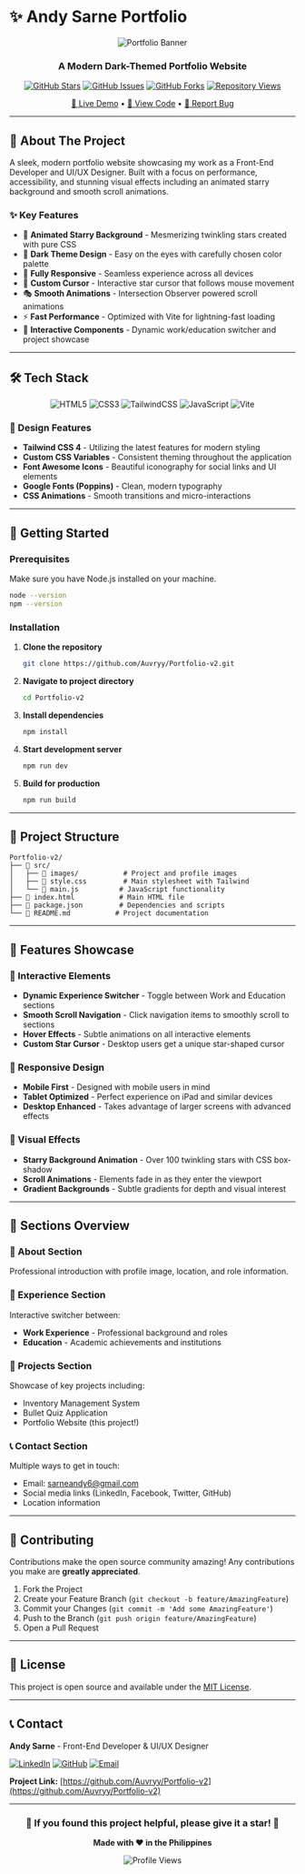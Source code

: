 # ✨ Andy Sarne Portfolio

<div align="center">

![Portfolio Banner](https://via.placeholder.com/800x200/0c0c0f/ffffff?text=Andy+Sarne+Portfolio)

### A Modern Dark-Themed Portfolio Website

[![GitHub Stars](https://img.shields.io/github/stars/Auvryy/Portfolio-v2?style=for-the-badge&logo=github&color=yellow)](https://github.com/Auvryy/Portfolio-v2/stargazers)
[![GitHub Issues](https://img.shields.io/github/issues/Auvryy/Portfolio-v2?style=for-the-badge&logo=github&color=red)](https://github.com/Auvryy/Portfolio-v2/issues)
[![GitHub Forks](https://img.shields.io/github/forks/Auvryy/Portfolio-v2?style=for-the-badge&logo=github&color=blue)](https://github.com/Auvryy/Portfolio-v2/network)
[![Repository Views](https://komarev.com/ghpvc/?username=Auvryy&style=for-the-badge&color=brightgreen)](https://github.com/Auvryy/Portfolio-v2)

[🌟 Live Demo](https://your-portfolio-url.com) • [📁 View Code](https://github.com/Auvryy/Portfolio-v2) • [🐛 Report Bug](https://github.com/Auvryy/Portfolio-v2/issues)

</div>

---

## 🎯 About The Project

A sleek, modern portfolio website showcasing my work as a Front-End Developer and UI/UX Designer. Built with a focus on performance, accessibility, and stunning visual effects including an animated starry background and smooth scroll animations.

### ✨ Key Features

- 🌌 **Animated Starry Background** - Mesmerizing twinkling stars created with pure CSS
- 🎨 **Dark Theme Design** - Easy on the eyes with carefully chosen color palette
- 📱 **Fully Responsive** - Seamless experience across all devices
- 🌟 **Custom Cursor** - Interactive star cursor that follows mouse movement
- 🎭 **Smooth Animations** - Intersection Observer powered scroll animations
- ⚡ **Fast Performance** - Optimized with Vite for lightning-fast loading
- 🎪 **Interactive Components** - Dynamic work/education switcher and project showcase

---

## 🛠️ Tech Stack

<div align="center">

![HTML5](https://img.shields.io/badge/HTML5-E34F26?style=for-the-badge&logo=html5&logoColor=white)
![CSS3](https://img.shields.io/badge/CSS3-1572B6?style=for-the-badge&logo=css3&logoColor=white)
![TailwindCSS](https://img.shields.io/badge/Tailwind_CSS-38B2AC?style=for-the-badge&logo=tailwind-css&logoColor=white)
![JavaScript](https://img.shields.io/badge/JavaScript-F7DF1E?style=for-the-badge&logo=javascript&logoColor=black)
![Vite](https://img.shields.io/badge/Vite-646CFF?style=for-the-badge&logo=vite&logoColor=white)

</div>

### 🎨 Design Features

- **Tailwind CSS 4** - Utilizing the latest features for modern styling
- **Custom CSS Variables** - Consistent theming throughout the application
- **Font Awesome Icons** - Beautiful iconography for social links and UI elements
- **Google Fonts (Poppins)** - Clean, modern typography
- **CSS Animations** - Smooth transitions and micro-interactions

---

## 🚀 Getting Started

### Prerequisites

Make sure you have Node.js installed on your machine.

```bash
node --version
npm --version
```

### Installation

1. **Clone the repository**
   ```bash
   git clone https://github.com/Auvryy/Portfolio-v2.git
   ```

2. **Navigate to project directory**
   ```bash
   cd Portfolio-v2
   ```

3. **Install dependencies**
   ```bash
   npm install
   ```

4. **Start development server**
   ```bash
   npm run dev
   ```

5. **Build for production**
   ```bash
   npm run build
   ```

---

## 📂 Project Structure

```
Portfolio-v2/
├── 📁 src/
│   ├── 📁 images/           # Project and profile images
│   ├── 📄 style.css         # Main stylesheet with Tailwind
│   └── 📄 main.js          # JavaScript functionality
├── 📄 index.html           # Main HTML file
├── 📄 package.json         # Dependencies and scripts
└── 📄 README.md           # Project documentation
```

---

## 🎪 Features Showcase

### 🌟 Interactive Elements

- **Dynamic Experience Switcher** - Toggle between Work and Education sections
- **Smooth Scroll Navigation** - Click navigation items to smoothly scroll to sections
- **Hover Effects** - Subtle animations on all interactive elements
- **Custom Star Cursor** - Desktop users get a unique star-shaped cursor

### 📱 Responsive Design

- **Mobile First** - Designed with mobile users in mind
- **Tablet Optimized** - Perfect experience on iPad and similar devices
- **Desktop Enhanced** - Takes advantage of larger screens with advanced effects

### 🎨 Visual Effects

- **Starry Background Animation** - Over 100 twinkling stars with CSS box-shadow
- **Scroll Animations** - Elements fade in as they enter the viewport
- **Gradient Backgrounds** - Subtle gradients for depth and visual interest

---

## 🎯 Sections Overview

### 👤 About Section
Professional introduction with profile image, location, and role information.

### 💼 Experience Section
Interactive switcher between:
- **Work Experience** - Professional background and roles
- **Education** - Academic achievements and institutions

### 🚀 Projects Section
Showcase of key projects including:
- Inventory Management System
- Bullet Quiz Application
- Portfolio Website (this project!)

### 📞 Contact Section
Multiple ways to get in touch:
- Email: sarneandy6@gmail.com
- Social media links (LinkedIn, Facebook, Twitter, GitHub)
- Location information

---

## 🤝 Contributing

Contributions make the open source community amazing! Any contributions you make are **greatly appreciated**.

1. Fork the Project
2. Create your Feature Branch (`git checkout -b feature/AmazingFeature`)
3. Commit your Changes (`git commit -m 'Add some AmazingFeature'`)
4. Push to the Branch (`git push origin feature/AmazingFeature`)
5. Open a Pull Request

---

## 📝 License

This project is open source and available under the [MIT License](LICENSE).

---

## 📞 Contact

**Andy Sarne** - Front-End Developer & UI/UX Designer

[![LinkedIn](https://img.shields.io/badge/LinkedIn-0077B5?style=for-the-badge&logo=linkedin&logoColor=white)](https://www.linkedin.com/in/andy-sarne)
[![GitHub](https://img.shields.io/badge/GitHub-100000?style=for-the-badge&logo=github&logoColor=white)](https://github.com/Auvryy)
[![Email](https://img.shields.io/badge/Email-D14836?style=for-the-badge&logo=gmail&logoColor=white)](mailto:sarneandy6@gmail.com)

**Project Link:** [https://github.com/Auvryy/Portfolio-v2](https://github.com/Auvryy/Portfolio-v2)

---

<div align="center">

### 🌟 If you found this project helpful, please give it a star! 🌟

**Made with ❤️ in the Philippines**

![Profile Views](https://komarev.com/ghpvc/?username=Auvryy&style=flat-square&color=brightgreen)

</div>
